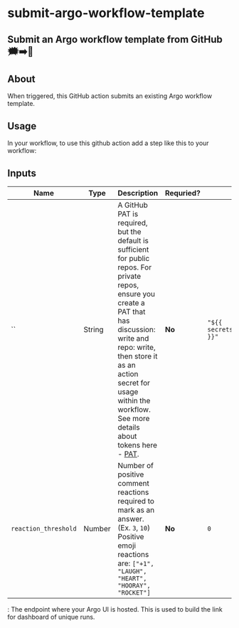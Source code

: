 # submit-argo-workflow-template

## Submit an Argo workflow template from GitHub 🗯️➡️🐙

## About

When triggered, this GitHub action submits an existing Argo workflow template.

## Usage

In your workflow, to use this github action add a step like this to your workflow:

## Inputs

| Name | Type | Description | Requried? | Default |
| --- | --- | --- | --- | --- |
| `` | String | A GitHub PAT is required, but the default is sufficient for public repos. For private repos, ensure you create a PAT that has discussion: write and repo: write, then store it as an action secret for usage within the workflow. See more details about tokens here - [PAT](https://docs.github.com/en/authentication/keeping-your-account-and-data-secure/creating-a-personal-access-token).  | **No** | `"${{ secrets.GITHUB_TOKEN }}"` | 
| `reaction_threshold` | Number  | Number of positive comment reactions required to mark as an answer. (Ex. `3`, `10`) Positive emoji reactions are: `["+1", "LAUGH", "HEART", "HOORAY", "ROCKET"]` | **No** | `0` |



: The endpoint where your Argo UI is hosted. This is used to build the link for dashboard of unique runs.